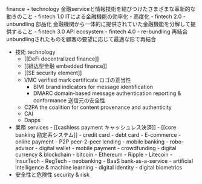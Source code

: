 finance + technology
金融serviceと情報技術を結びつけたさまざまな革新的な動きのこと
        - fintech 1.0
            ITによる金融機能の効率化・高度化
        - fintech 2.0
            - unbundling 部品化
                金融機関から一体的に提供されていた金融機能を分解して提供すること
        - fintech 3.0
            API ecosystem
        - fintech 4.0
            - re-bundling 再結合
                unbundlingされたものを顧客の要望に応じて最適な形で再結合
- 技術 technology
    - [[DeFi decentralized finance]]
    - [[組込型金融 embedded finance]]
    - [[SE security element]]
    - VMC verified mark certificate
        ロゴの正当性
        - BIMI brand indicators for message identification
        - DMARC domain-based message authentication reporting & conformance
            送信元の安全性
    - C2PA
        the coalition for content provenance and authenticity  
    - CAI
    - Dapps
- 業務 services
        - [[cashless payment キャッシュレス決済]]
        - [[core banking 勘定系システム]]
        - credit card
        - debt card
        - E-commerce 
        - online payment
        - P2P peer-2-peer lending
        - mobile banking
        - robo-advisor
        - digital wallet 
        - mobile payment
        - crowdfunding
        - digital currency & blockchain
            - bitcoin
            - Ethereum
            - Ripple
            - Litecoin
        - InsurTech
        - RegTech
        - neobanking
        - BaaS bank-as-a-service
        - artificial intelligence & machine learning
        - digital identity 
        - digital biometrics
- 安全性と危険性 security & risk
